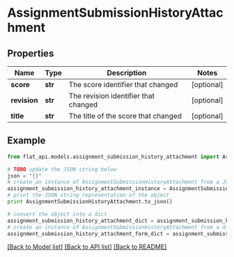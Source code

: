 # AssignmentSubmissionHistoryAttachment


## Properties

Name | Type | Description | Notes
------------ | ------------- | ------------- | -------------
**score** | **str** | The score identifier that changed | [optional] 
**revision** | **str** | The revision identifier that changed | [optional] 
**title** | **str** | The title of the score that changed | [optional] 

## Example

```python
from flat_api.models.assignment_submission_history_attachment import AssignmentSubmissionHistoryAttachment

# TODO update the JSON string below
json = "{}"
# create an instance of AssignmentSubmissionHistoryAttachment from a JSON string
assignment_submission_history_attachment_instance = AssignmentSubmissionHistoryAttachment.from_json(json)
# print the JSON string representation of the object
print AssignmentSubmissionHistoryAttachment.to_json()

# convert the object into a dict
assignment_submission_history_attachment_dict = assignment_submission_history_attachment_instance.to_dict()
# create an instance of AssignmentSubmissionHistoryAttachment from a dict
assignment_submission_history_attachment_form_dict = assignment_submission_history_attachment.from_dict(assignment_submission_history_attachment_dict)
```
[[Back to Model list]](../README.md#documentation-for-models) [[Back to API list]](../README.md#documentation-for-api-endpoints) [[Back to README]](../README.md)


